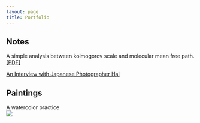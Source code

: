 ```yaml
---
layout: page
title: Portfolio
---
```


## Notes

A simple analysis between kolmogorov scale and molecular mean free path. [[PDF]](../documents//kolmogorov-mfp.pdf)

[An Interview with Japanese Photographer Hal](http://www.heyshow.com/mobile-article-detail/?id=36746)

## Paintings

A watercolor practice  
![](https://ws2.sinaimg.cn/large/006tNbRwgy1fyc8oocph0j30u00u04qq.jpg)
